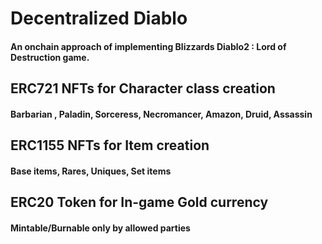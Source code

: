 # Decentralized Diablo

#### An onchain approach of implementing Blizzards Diablo2 : Lord of Destruction game.

## ERC721 NFTs for Character class creation

#### Barbarian , Paladin, Sorceress, Necromancer, Amazon, Druid, Assassin

## ERC1155 NFTs for Item creation

#### Base items, Rares, Uniques, Set items

## ERC20 Token for In-game Gold currency

#### Mintable/Burnable only by allowed parties
